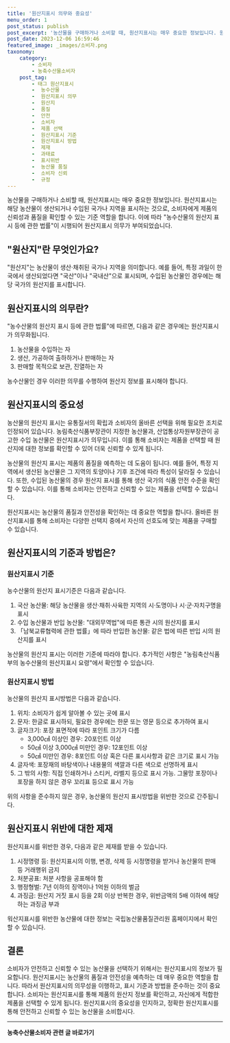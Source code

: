 ```yaml
---
title: '원산지표시 의무와 중요성'
menu_order: 1
post_status: publish
post_excerpt: '농산물을 구매하거나 소비할 때, 원산지표시는 매우 중요한 정보입니다. 원산지표시는 해당 농산물이 생산되거나 수입된 국가나 지역을 표시하는 것으로, 소비자에게 제품의 신뢰성과 품질을 확인할 수 있는 기준 역할을 합니다. 이에 따라  농수산물의 원산지 표시 등에 관한 법률 이 시행되어 원산지표시 의무가 부여되었습니다.'
post_date: 2023-12-06 16:59:46
featured_image: _images/소비자.png
taxonomy:
    category:
        - 소비자
        - 농축수산물소비자
    post_tag:
        - 태그 원산지표시
        -  농수산물
        -  원산지표시 의무
        -  원산지
        -  품질
        -  안전
        -  소비자
        -  제품 선택
        -  원산지표시 기준
        -  원산지표시 방법
        -  제재
        -  과태료
        -  표시위반
        -  농산물 품질
        -  소비자 신뢰
        -  규정
---
```



농산물을 구매하거나 소비할 때, 원산지표시는 매우 중요한 정보입니다. 원산지표시는 해당 농산물이 생산되거나 수입된 국가나 지역을 표시하는 것으로, 소비자에게 제품의 신뢰성과 품질을 확인할 수 있는 기준 역할을 합니다. 이에 따라 "농수산물의 원산지 표시 등에 관한 법률"이 시행되어 원산지표시 의무가 부여되었습니다.

## "원산지"란 무엇인가요?

"원산지"는 농산물이 생산·채취된 국가나 지역을 의미합니다. 예를 들어, 특정 과일이 한국에서 생산되었다면 "국산"이나 "국내산"으로 표시되며, 수입된 농산물인 경우에는 해당 국가의 원산지를 표시합니다.

## 원산지표시의 의무란?

"농수산물의 원산지 표시 등에 관한 법률"에 따르면, 다음과 같은 경우에는 원산지표시가 의무화됩니다.

1. 농산물을 수입하는 자
2. 생산, 가공하여 출하하거나 판매하는 자
3. 판매할 목적으로 보관, 진열하는 자

농수산물인 경우 이러한 의무를 수행하여 원산지 정보를 표시해야 합니다.

## 원산지표시의 중요성

농산물의 원산지 표시는 유통질서의 확립과 소비자의 올바른 선택을 위해 필요한 조치로 인정되어 있습니다. 농림축산식품부장관이 지정한 농산물과, 산업통상자원부장관이 공고한 수입 농산물은 원산지표시가 의무입니다. 이를 통해 소비자는 제품을 선택할 때 원산지에 대한 정보를 확인할 수 있어 더욱 신뢰할 수 있게 됩니다.

농산물의 원산지 표시는 제품의 품질을 예측하는 데 도움이 됩니다. 예를 들어, 특정 지역에서 생산된 농산물은 그 지역의 토양이나 기후 조건에 따라 특성이 달라질 수 있습니다. 또한, 수입된 농산물의 경우 원산지 표시를 통해 생산 국가의 식품 안전 수준을 확인할 수 있습니다. 이를 통해 소비자는 안전하고 신뢰할 수 있는 제품을 선택할 수 있습니다.

원산지표시는 농산물의 품질과 안전성을 확인하는 데 중요한 역할을 합니다. 올바른 원산지표시를 통해 소비자는 다양한 선택지 중에서 자신의 선호도에 맞는 제품을 구매할 수 있습니다.

## 원산지표시의 기준과 방법은?

### 원산지표시 기준

농수산물의 원산지 표시기준은 다음과 같습니다.

1. 국산 농산물: 해당 농산물을 생산·채취·사육한 지역의 시·도명이나 시·군·자치구명을 표시
2. 수입 농산물과 반입 농산물: "대외무역법"에 따른 통관 시의 원산지를 표시
3. 「남북교류협력에 관한 법률」에 따라 반입한 농산물: 같은 법에 따른 반입 시의 원산지를 표시

농산물의 원산지 표시는 이러한 기준에 따라야 합니다. 추가적인 사항은 "농림축산식품부의 농수산물의 원산지표시 요령"에서 확인할 수 있습니다.

### 원산지표시 방법

농산물의 원산지 표시방법은 다음과 같습니다.

1. 위치: 소비자가 쉽게 알아볼 수 있는 곳에 표시
2. 문자: 한글로 표시하되, 필요한 경우에는 한문 또는 영문 등으로 추가하여 표시
3. 글자크기: 포장 표면적에 따라 포인트 크기가 다름
   - 3,000㎠ 이상인 경우: 20포인트 이상
   - 50㎠ 이상 3,000㎠ 미만인 경우: 12포인트 이상
   - 50㎠ 미만인 경우: 8포인트 이상 혹은 다른 표시사항과 같은 크기로 표시 가능
4. 글자색: 포장재의 바탕색이나 내용물의 색깔과 다른 색으로 선명하게 표시
5. 그 밖의 사항: 직접 인쇄하거나 스티커, 라벨지 등으로 표시 가능. 그물망 포장이나 포장을 하지 않은 경우 꼬리표 등으로 표시 가능

위의 사항을 준수하지 않은 경우, 농산물의 원산지 표시방법을 위반한 것으로 간주됩니다.

## 원산지표시 위반에 대한 제재

원산지표시를 위반한 경우, 다음과 같은 제재를 받을 수 있습니다.

1. 시정명령 등: 원산지표시의 이행, 변경, 삭제 등 시정명령을 받거나 농산물의 판매 등 거래행위 금지
2. 처분공표: 처분 사항을 공표해야 함
3. 행정형벌: 7년 이하의 징역이나 1억원 이하의 벌금
4. 과징금: 원산지 거짓 표시 등을 2회 이상 반복한 경우, 위반금액의 5배 이하에 해당하는 과징금 부과

워산지표시를 위반한 농산물에 대한 정보는 국립농산물품질관리원 홈페이지에서 확인할 수 있습니다.

## 결론

소비자가 안전하고 신뢰할 수 있는 농산물을 선택하기 위해서는 원산지표시의 정보가 필요합니다. 원산지표시는 농산물의 품질과 안전성을 예측하는 데 매우 중요한 역할을 합니다. 따라서 원산지표시의 의무성을 이행하고, 표시 기준과 방법을 준수하는 것이 중요합니다. 소비자는 원산지표시를 통해 제품의 원산지 정보를 확인하고, 자신에게 적합한 제품을 선택할 수 있게 됩니다. 원산지표시의 중요성을 인지하고, 정확한 원산지표시를 통해 안전하고 신뢰할 수 있는 농산물을 소비합시다.
<!-- wp:separator -->
<hr class="wp-block-separator has-alpha-channel-opacity"/>
<!-- /wp:separator -->

<!-- wp:group {"backgroundColor":"base","layout":{"type":"constrained"}} -->
<div class="wp-block-group has-base-background-color has-background"><!-- wp:paragraph {"align":"center","fontSize":"medium"} -->
<p class="has-text-align-center has-large-font-size"><strong>농축수산물소비자 관련 글 바로가기</strong></p>
<!-- /wp:paragraph -->


<!-- wp:latest-posts
{"categories":[{"id":31346,"count":19,"description":"","link":"https://uknowlaw.com/category/%eb%86%8d%ec%b6%95%ec%88%98%ec%82%b0%eb%ac%bc%ec%86%8c%eb%b9%84%ec%9e%90/","name":"농축수산물소비자","slug":"농축수산물소비자","taxonomy":"category","parent":0,"meta":[],"_links":{"self":[{"href":"https://uknowlaw.com/wp-json/wp/v2/categories/31346"}],"collection":[{"href":"https://uknowlaw.com/wp-json/wp/v2/categories"}],"about":[{"href":"https://uknowlaw.com/wp-json/wp/v2/taxonomies/category"}],"wp:post_type":[{"href":"https://uknowlaw.com/wp-json/wp/v2/posts?categories=31346"}],"curies":[{"name":"wp","href":"https://api.w.org/{rel}","templated":true}]}}],"postsToShow":100,"excerptLength":28,"postLayout":"grid","columns":2,"featuredImageAlign":"left","featuredImageSizeSlug":"large","fontSize":"small"} /--></div>
<!-- /wp:group -->